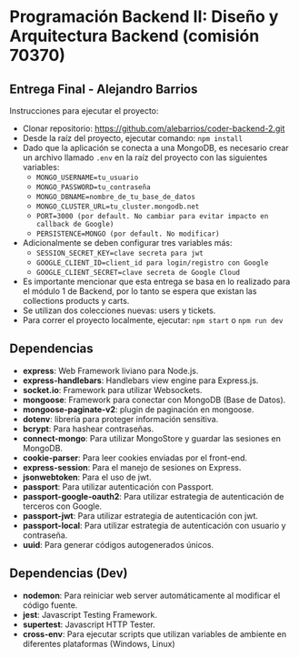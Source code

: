 # Programación Backend II: Diseño y Arquitectura Backend (comisión 70370)

## Entrega Final - Alejandro Barrios
Instrucciones para ejecutar el proyecto:
* Clonar repositorio: https://github.com/alebarrios/coder-backend-2.git
* Desde la raíz del proyecto, ejecutar comando: ```npm install```
* Dado que la aplicación se conecta a una MongoDB, es necesario crear un archivo llamado ```.env``` en la raíz del proyecto con las siguientes variables:
  * ```MONGO_USERNAME=tu_usuario```
  * ```MONGO_PASSWORD=tu_contraseña```
  * ```MONGO_DBNAME=nombre_de_tu_base_de_datos```
  * ```MONGO_CLUSTER_URL=tu_cluster.mongodb.net```
  * ```PORT=3000 (por default. No cambiar para evitar impacto en callback de Google)```
  * ```PERSISTENCE=MONGO (por default. No modificar)```
* Adicionalmente se deben configurar tres variables más:
  * ```SESSION_SECRET_KEY=clave secreta para jwt```
  * ```GOOGLE_CLIENT_ID=client_id para login/registro con Google```
  * ```GOOGLE_CLIENT_SECRET=clave secreta de Google Cloud```
* Es importante mencionar que esta entrega se basa en lo realizado para el módulo 1 de Backend, por lo tanto se espera que existan las collections products y carts.
* Se utilizan dos colecciones nuevas: users y tickets.
* Para correr el proyecto localmente, ejecutar: ```npm start``` o ```npm run dev```

## Dependencias
* **express**: Web Framework liviano para Node.js.
* **express-handlebars**: Handlebars view engine para Express.js.
* **socket.io**: Framework para utilizar Websockets.
* **mongoose**: Framework para conectar con MongoDB (Base de Datos).
* **mongoose-paginate-v2**: plugin de paginación en mongoose.
* **dotenv**: librería para proteger información sensitiva.
* **bcrypt**: Para hashear contraseñas.
* **connect-mongo**: Para utilizar MongoStore y guardar las sesiones en MongoDB.
* **cookie-parser**: Para leer cookies enviadas por el front-end.
* **express-session**: Para el manejo de sesiones on Express.
* **jsonwebtoken**: Para el uso de jwt.
* **passport**: Para utilizar autenticación con Passport.
* **passport-google-oauth2**: Para utilizar estrategia de autenticación de terceros con Google.
* **passport-jwt**: Para utilizar estrategia de autenticación con jwt.
* **passport-local**: Para utilizar estrategia de autenticación con usuario y contraseña.
* **uuid**: Para generar códigos autogenerados únicos.

## Dependencias (Dev)
* **nodemon**: Para reiniciar web server automáticamente al modificar el código fuente.
* **jest**: Javascript Testing Framework.
* **supertest**: Javascript HTTP Tester.
* **cross-env**: Para ejecutar scripts que utilizan variables de ambiente en diferentes plataformas (Windows, Linux)